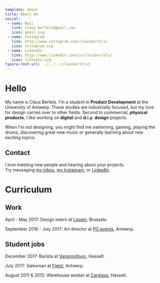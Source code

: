 ```yaml
---
template: about
title: About me
social: 
 - name: Mail
   link: claus.bertels@gmail.com
   icon: gmail.svg
 - name: Instagram
   link: http://www.instagram.com/clausbertels/
   icon: instagram.svg
 - name: LinkedIn
   link: http://www.linkedin.com/in/clausbertels/
   icon: linkedin.svg
typora-root-url: ../../../clausbertels3
---
```


# Hello

My name is Claus Bertels. I'm a student in **Product Development** at the University of Antwerp. These studies are industrially focused, but my love for design carries over to other fields. Second to commercial, **physical products**, I like working on **digital** and **d.i.y. design** projects. 

When I'm not designing, you might find me swimming, gaming, playing the drums, discovering great new music or generally learning about new exciting topics. 

## Contact

I love meeting new people and hearing about your projects. <br />Try messaging [my inbox], [my Instagram], or [LinkedIn].

[my inbox]: mailto:claus.bertels@gmail.com	"Mail me"
[my Instagram]: http://www.instagram.com/clausbertels/	"My Instagram profile"
[LinkedIn]: http://www.linkedin.com/in/clausbertels "My LinkedIn profile"

# Curriculum

## Work

April - May 2017: Design intern at [Lixpen], Brussels.

September 2016 - July 2017: Art director at [PO events], Antwerp.

[Lixpen]: https://www.lixpen.com "Lixpen"

[PO events]: /portfolio/graphics/po-events "PO events"

## Student jobs

December 2017: Barista at [Vangrootloon], Hasselt.

July 2017: Salesman at [Fiets!], Antwerp.

August 2011 & 2012: Warehouse worker at [Carglass], Hasselt.

[Vangrootloon]: https://www.vangrootloon.com "Vangrootloon"
[Fiets!]: https://www.fiets.be "Fiets!"
[Carglass]: https://www.carglass.be "Carglass"




